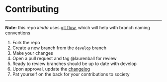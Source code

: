 # Contributing
---
**Note:** this repo *kinda* uses [git flow](https://www.atlassian.com/git/tutorials/comparing-workflows/gitflow-workflow), which will help with branch naming conventions

1. Fork the repo
1. Create a new branch from the `develop` branch
1. Make your changes
1. Open a pull request and tag @laurenball for review
1. Ready to review branches should be up to date with develop
1. Upon approval, update the [changelog](https://github.com/laurenball/Steven/blob/master/CHANGELOG.md)
1. Pat yourself on the back for your contributions to society
